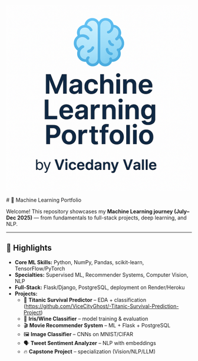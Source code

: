 <p align="center">
  <img src="assets/Banner.png" alt="Machine Learning Portfolio Banner" width="800"/>
</p>
# 🧠 Machine Learning Portfolio  

Welcome! This repository showcases my **Machine Learning journey (July–Dec 2025)** — from fundamentals to full-stack projects, deep learning, and NLP.  

---

## 🚀 Highlights  
- **Core ML Skills:** Python, NumPy, Pandas, scikit-learn, TensorFlow/PyTorch  
- **Specialties:** Supervised ML, Recommender Systems, Computer Vision, NLP  
- **Full-Stack:** Flask/Django, PostgreSQL, deployment on Render/Heroku  
- **Projects:**  
  - 🧪 **Titanic Survival Predictor** – EDA + classification  (https://github.com/ViceCityGhost/-Titanic-Survival-Prediction-Project)
  - 🧠 **Iris/Wine Classifier** – model training & evaluation  
  - 🎬 **Movie Recommender System** – ML + Flask + PostgreSQL  
  - 🖼️ **Image Classifier** – CNNs on MNIST/CIFAR  
  - 🗣️ **Tweet Sentiment Analyzer** – NLP with embeddings  
  - 🔥 **Capstone Project** – specialization (Vision/NLP/LLM)  
